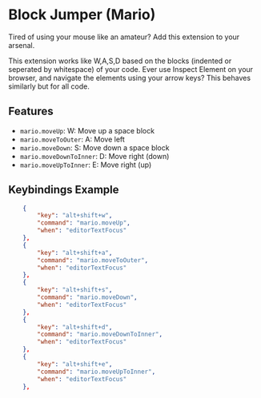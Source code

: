 # Block Jumper (Mario)

Tired of using your mouse like an amateur? Add this extension to your arsenal.

This extension works like W,A,S,D based on the blocks (indented or seperated by whitespace) of your code.
Ever use Inspect Element on your browser, and navigate the elements using your arrow keys? This behaves similarly but for all code.

## Features

* `mario.moveUp`: W: Move up a space block
* `mario.moveToOuter`: A:  Move left
* `mario.moveDown`: S: Move down a space block
* `mario.moveDownToInner`: D: Move right (down)
* `mario.moveUpToInner`: E: Move right (up)

## Keybindings Example

```json
    {
        "key": "alt+shift+w",
        "command": "mario.moveUp",
        "when": "editorTextFocus"
    },
    {
        "key": "alt+shift+a",
        "command": "mario.moveToOuter",
        "when": "editorTextFocus"
    },
    {
        "key": "alt+shift+s",
        "command": "mario.moveDown",
        "when": "editorTextFocus"
    },
    {
        "key": "alt+shift+d",
        "command": "mario.moveDownToInner",
        "when": "editorTextFocus"
    },
    {
        "key": "alt+shift+e",
        "command": "mario.moveUpToInner",
        "when": "editorTextFocus"
    },
```

